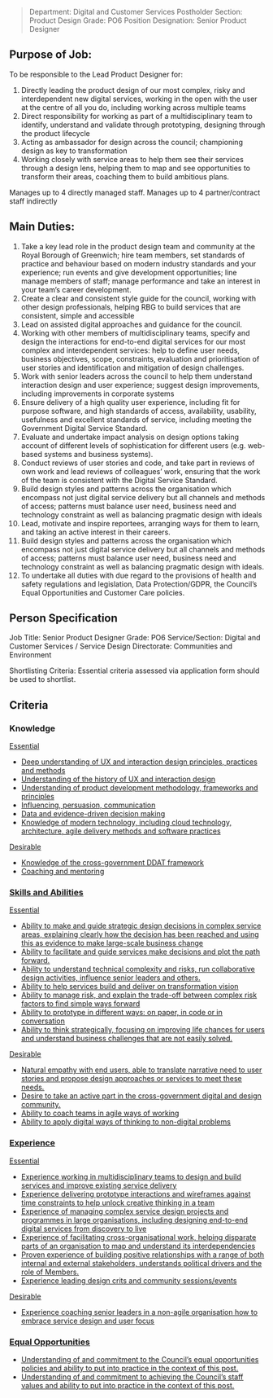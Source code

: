 


>Department: Digital and Customer Services
>Postholder Section: Product Design
>Grade: PO6
>Position Designation: Senior Product Designer

## Purpose of Job:
To be responsible to the Lead Product Designer for:
1.  Directly leading the product design of our most complex, risky and interdependent new digital services, working in the open with the user at the centre of all you do, including working across multiple teams    
2.  Direct responsibility for working as part of a multidisciplinary team to identify, understand and validate through prototyping, designing through the product lifecycle    
3.  Acting as ambassador for design across the council; championing design as key to transformation    
4.  Working closely with service areas to help them see their services through a design lens, helping them to map and see opportunities to transform their areas, coaching them to build ambitious plans.

Manages up to 4 directly managed staff.
Manages up to 4 partner/contract staff indirectly

## Main Duties:
1.  Take a key lead role in the product design team and community at the Royal Borough of Greenwich; hire team members, set standards of practice and behaviour based on modern industry standards and your experience; run events and give development opportunities; line manage members of staff; manage performance and take an interest in your team’s career development.
2.  Create a clear and consistent style guide for the council, working with other design professionals, helping RBG to build services that are consistent, simple and accessible
3.  Lead on assisted digital approaches and guidance for the council.   
4.  Working with other members of multidisciplinary teams, specify and design the interactions for end-to-end digital services for our most complex and interdependent services: help to define user needs, business objectives, scope, constraints, evaluation and prioritisation of user stories and identification and mitigation of design challenges.
5.  Work with senior leaders across the council to help them understand interaction design and user experience; suggest design improvements, including improvements in corporate systems
6.  Ensure delivery of a high quality user experience, including fit for purpose software, and high standards of access, availability, usability, usefulness and excellent standards of service, including meeting the Government Digital Service Standard.
7.  Evaluate and undertake impact analysis on design options taking account of different levels of sophistication for different users (e.g. web-based systems and business systems).  
8.  Conduct reviews of user stories and code, and take part in reviews of own work and lead reviews of colleagues’ work, ensuring that the work of the team is consistent with the Digital Service Standard.
9.  Build design styles and patterns across the organisation which encompass not just digital service delivery but all channels and methods of access; patterns must balance user need, business need and technology constraint as well as balancing pragmatic design with ideals  
10.  Lead, motivate and inspire reportees, arranging ways for them to learn, and taking an active interest in their careers.
11.  Build design styles and patterns across the organisation which encompass not just digital service delivery but all channels and methods of access; patterns must balance user need, business need and technology constraint as well as balancing pragmatic design with ideals.
12.  To undertake all duties with due regard to the provisions of health and safety regulations and legislation, Data Protection/GDPR, the Council’s Equal Opportunities and Customer Care policies.

## Person Specification
Job Title: Senior Product Designer
Grade: PO6
Service/Section: Digital and Customer Services / Service Design
Directorate: Communities and Environment

Shortlisting Criteria: Essential criteria assessed via application form should be used to shortlist.

## Criteria 
### Knowledge
<u>Essential
-   Deep understanding of UX and interaction design principles, practices and methods    
-   Understanding of the history of UX and interaction design    
-   Understanding of product development methodology, frameworks and principles    
-   Influencing, persuasion, communication    
-   Data and evidence-driven decision making    
-   Knowledge of modern technology, including cloud technology, architecture, agile delivery methods and software practices

<u>Desirable
-   Knowledge of the cross-government DDAT framework    
-   Coaching and mentoring    

### Skills and Abilities
<u>Essential
-   Ability to make and guide strategic design decisions in complex service areas, explaining clearly how the decision has been reached and using this as evidence to make large-scale business change
-   Ability to facilitate and guide services make decisions and plot the path forward.
-   Ability to understand technical complexity and risks, run collaborative design activities, influence senior leaders and others.
-   Ability to help services build and deliver on transformation vision
-   Ability to manage risk, and explain the trade-off between complex risk factors to find simple ways forward
-   Ability to prototype in different ways: on paper, in code or in conversation
-   Ability to think strategically, focusing on improving life chances for users and understand business challenges that are not easily solved.

<u>Desirable
-   Natural empathy with end users, able to translate narrative need to user stories and propose design approaches or services to meet these needs.    
-   Desire to take an active part in the cross-government digital and design community.    
-   Ability to coach teams in agile ways of working    
-   Ability to apply digital ways of thinking to non-digital problems

### Experience
<u>Essential
-   Experience working in multidisciplinary teams to design and build services and improve existing service delivery
-   Experience delivering prototype interactions and wireframes against time constraints to help unlock creative thinking in a team
-   Experience of managing complex service design projects and programmes in large organisations, including designing end-to-end digital services from discovery to live
-   Experience of facilitating cross-organisational work, helping disparate parts of an organisation to map and understand its interdependencies  
-   Proven experience of building positive relationships with a range of both internal and external stakeholders, understands political drivers and the role of Members.
-   Experience leading design crits and community sessions/events  

<u>Desirable
-   Experience coaching senior leaders in a non-agile organisation how to embrace service design and user focus

### Equal Opportunities
-   Understanding of and commitment to the Council’s equal opportunities policies and ability to put into practice in the context of this post.
-   Understanding of and commitment to achieving the Council’s staff values and ability to put into practice in the context of this post.


 
